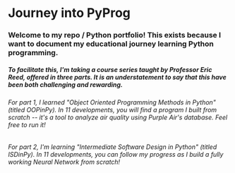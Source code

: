 # Journey into PyProg
### Welcome to my repo / Python portfolio! This exists because I want to document my educational journey learning Python programming.
##### To facilitate this, I'm taking a course series taught by Professor Eric Reed, offered in three parts. It is an understatement to say that this have been both challenging and rewarding.
###### For part 1, I learned "Object Oriented Programming Methods in Python" (titled OOPinPy). In 11 developments, you will find a program I built from scratch -- it's a tool to analyze air quality using Purple Air's database. Feel free to run it!
###### For part 2, I'm learning "Intermediate Software Design in Python" (titled ISDinPy). In 11 developments, you can follow my progress as I build a fully working Neural Network from scratch!
